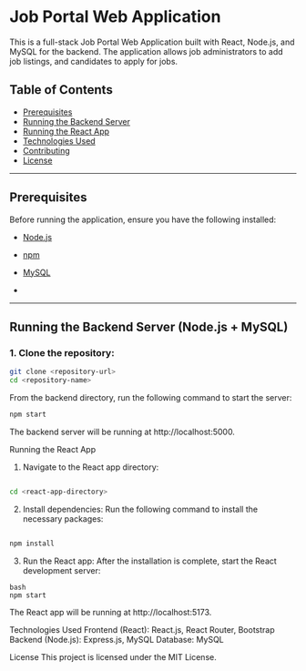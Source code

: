 # Job Portal Web Application

This is a full-stack Job Portal Web Application built with React, Node.js, and MySQL for the backend. The application allows job administrators to add job listings, and candidates to apply for jobs.

## Table of Contents

- [Prerequisites](#prerequisites)
- [Running the Backend Server](#running-the-backend-server-nodjs--mysql)
- [Running the React App](#running-the-react-app)
- [Technologies Used](#technologies-used)
- [Contributing](#contributing)
- [License](#license)

---

## Prerequisites

Before running the application, ensure you have the following installed:

- [Node.js](https://nodejs.org/)
- [npm](https://www.npmjs.com/)
- [MySQL](https://www.mysql.com/)

- 

---

## Running the Backend Server (Node.js + MySQL)

### 1. Clone the repository:

```bash
git clone <repository-url>
cd <repository-name>
```
From the backend directory, run the following command to start the server:

```bash
npm start
```
The backend server will be running at http://localhost:5000.

Running the React App
1. Navigate to the React app directory:
```bash

cd <react-app-directory>
```
2. Install dependencies:
Run the following command to install the necessary packages:
```bash

npm install
```
3. Run the React app:
After the installation is complete, start the React development server:
```
bash
npm start
```
The React app will be running at http://localhost:5173.

Technologies Used
Frontend (React): React.js, React Router, Bootstrap
Backend (Node.js): Express.js, MySQL
Database: MySQL

License
This project is licensed under the MIT License.
